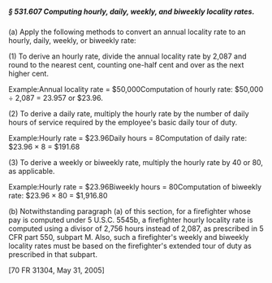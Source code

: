 ##### § 531.607 Computing hourly, daily, weekly, and biweekly locality rates. #####

(a) Apply the following methods to convert an annual locality rate to an hourly, daily, weekly, or biweekly rate:

(1) To derive an hourly rate, divide the annual locality rate by 2,087 and round to the nearest cent, counting one-half cent and over as the next higher cent.

Example:Annual locality rate = $50,000Computation of hourly rate: $50,000 ÷ 2,087 = 23.957 or $23.96.

(2) To derive a daily rate, multiply the hourly rate by the number of daily hours of service required by the employee's basic daily tour of duty.

Example:Hourly rate = $23.96Daily hours = 8Computation of daily rate: $23.96 × 8 = $191.68

(3) To derive a weekly or biweekly rate, multiply the hourly rate by 40 or 80, as applicable.

Example:Hourly rate = $23.96Biweekly hours = 80Computation of biweekly rate: $23.96 × 80 = $1,916.80

(b) Notwithstanding paragraph (a) of this section, for a firefighter whose pay is computed under 5 U.S.C. 5545b, a firefighter hourly locality rate is computed using a divisor of 2,756 hours instead of 2,087, as prescribed in 5 CFR part 550, subpart M. Also, such a firefighter's weekly and biweekly locality rates must be based on the firefighter's extended tour of duty as prescribed in that subpart.

[70 FR 31304, May 31, 2005]